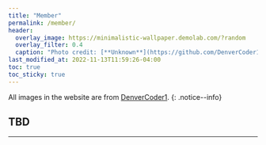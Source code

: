 ```yaml
---
title: "Member"
permalink: /member/
header: 
  overlay_image: https://minimalistic-wallpaper.demolab.com/?random
  overlay_filter: 0.4
  caption: "Photo credit: [**Unknown**](https://github.com/DenverCoder1/minimalistic-wallpaper-collection)"
last_modified_at: 2022-11-13T11:59:26-04:00
toc: true
toc_sticky: true
---
```


All images in the website are from <a href="https://github.com/DenverCoder1/minimalistic-wallpaper-collection">DenverCoder1</a>.
{: .notice--info}

## TBD

-----